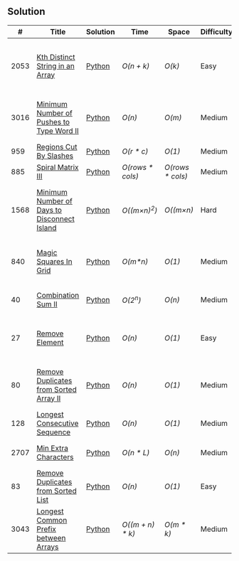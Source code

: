 ## Solution
|  #  | Title           |  Solution       |  Time           | Space           | Difficulty    | Tag          | Note| 
|-----|---------------- | --------------- | --------------- | --------------- | ------------- |--------------|-----|
2053 | [Kth Distinct String in an Array](https://leetcode.com/problems/kth-distinct-string-in-an-array/description/?envType=daily-question&envId=2024-08-05) | [Python](https://github.com/gs-py/Leetcode-Solution/blob/main/Easy/Kth%20Distinct%20String%20in%20an%20Array.py) | _O(n + k)_ | _O(k)_      | Easy        | variant of [Count Common Words With One Occurrence](https://leetcode.com/problems/count-common-words-with-one-occurrence/description/) ||
3016|[Minimum Number of Pushes to Type Word II](https://leetcode.com/problems/minimum-number-of-pushes-to-type-word-ii/?envType=daily-question&envId=2024-08-06)|[Python](https://github.com/gs-py/Leetcode-Solution/blob/26d365e029907c83c66a5b2429cc3cd6949dc3c3/Medium/Minimum%20Number%20of%20Pushes%20to%20Type%20Word%20II.py)|_O(n)_|_O(m)_|Medium| Variant of [Letter Combinations of a Phone Number](https://github.com/gs-py/Leetcode-Solution/blob/26d365e029907c83c66a5b2429cc3cd6949dc3c3/Medium/Minimum%20Number%20of%20Pushes%20to%20Type%20Word%20II.py)| |
959 | [Regions Cut By Slashes](https://leetcode.com/problems/regions-cut-by-slashes/description/?submissionId=1351177490)|[Python](https://github.com/gs-py/Leetcode-Solution/blob/main/Medium/Regions%20Cut%20By%20Slashes.py)| _O(r * c)_ | _O(1)_ | Medium| ||
885 | [Spiral Matrix III](https://leetcode.com/problems/spiral-matrix-iii/description/?envType=daily-question&envId=2024-08-08)|[Python](https://github.com/gs-py/Leetcode-Solution/blob/main/Medium/Spiral%20Matrix%20III.py) |_O(rows * cols)_|_O(rows * cols)_|Medium | Variant of [Spiral Matrix](https://leetcode.com/problems/spiral-matrix/description/)|
1568|[Minimum Number of Days to Disconnect Island](https://leetcode.com/problems/minimum-number-of-days-to-disconnect-island/description/)|[Python](https://github.com/gs-py/Leetcode-Solution/blob/main/Hard/Minimum%20Number%20of%20Days%20to%20Disconnect%20Island.py)|_O((m×n)<sup>2</sup>)_|_O((m×n)_| Hard |  Variant of [Disconnect Path in a Binary Matrix by at Most One Flip](https://leetcode.com/problems/disconnect-path-in-a-binary-matrix-by-at-most-one-flip/description/)|[leetcode solution ](https://leetcode.com/problems/minimum-number-of-days-to-disconnect-island/solutions/5622075/efficient-disconnection-leveraging-dfs-to-minimize-changes-in-binary-grids)|
840|[Magic Squares In Grid]()|[Python](https://github.com/gs-py/Leetcode-Solution/blob/main/Medium/Magic%20Squares%20In%20Grid.py)|_O(m*n)_| _O(1)_|Medium|Variant of [1895. Largest Magic Square](https://leetcode.com/problems/largest-magic-square/description/)|[leetcode solution ](https://leetcode.com/problems/magic-squares-in-grid/solutions/5622209/beats-96-o-m-n-python) 
40 | [Combination Sum II](https://leetcode.com/problems/combination-sum-ii/description/?envType=daily-question&envId=2024-08-13) | [Python](https://github.com/gs-py/Leetcode-Solution/blob/main/Medium/Combination%20Sum%20II.py) |_O(2<sup>n</sup>)_ |_O(n)_|Medium| Variant of [Combination Sum](https://leetcode.com/problems/combination-sum/)
27|[Remove Element](https://leetcode.com/problems/remove-element/description/?envType=study-plan-v2&envId=top-interview-150)|[Python](https://github.com/gs-py/Leetcode-Solution/blob/main/Easy/Remove%20Element.py)|_O(n)_|_O(1)_|Easy| Variant of [Remove Duplicates from Sorted Array](https://leetcode.com/problems/remove-duplicates-from-sorted-array/description/)
80 |[Remove Duplicates from Sorted Array II](https://leetcode.com/problems/remove-duplicates-from-sorted-array-ii/description/)|[Python](https://github.com/gs-py/Leetcode-Solution/blob/main/Medium/Remove%20Duplicates%20from%20Sorted%20Array%20II.py)|_O(n)_|_O(1)_|Medium | Variant of [Remove Duplicates from Sorted Array](https://leetcode.com/problems/remove-duplicates-from-sorted-array/)|[Leetcode Solution](https://leetcode.com/problems/remove-duplicates-from-sorted-array-ii/solutions/5643663/30ms-best-method-100-python-beginner-friendly/)
128| [Longest Consecutive Sequence](https://leetcode.com/problems/longest-consecutive-sequence/description/?envType=problem-list-v2&envId=union-find)|[Python](https://github.com/gs-py/Leetcode-Solution/blob/main/Medium/Longest%20Consecutive%20Sequence.py)|_O(n)_|_O(1)_|Medium | |Using UnionFind|
2707| [Min Extra Characters](https://leetcode.com/problems/min-extra-characters) | [Python](https://github.com/gs-py/Leetcode-Solution/blob/main/Medium/MinExtraChar.py) | _O(n * L)_       | _O(n)_         | Medium     | Dynamic Programming | Sliding Window Optimization |
83   | [Remove Duplicates from Sorted List](https://leetcode.com/problems/remove-duplicates-from-sorted-list/) | [Python](https://github.com/gs-py/Leetcode-Solution/blob/main/Easy/RemoveDuplicatesFromSortedList.py) | _O(n)_    | _O(1)_     | Easy       | Linked List        |      |
 3043  | [Longest Common Prefix between Arrays](https://leetcode.com/problems/find-the-length-of-the-longest-common-prefix/) | [Python](https://github.com/gs-py/Leetcode-Solution/tree/main/Medium/LongestCommonPrefixBetweenArrays.py) | _O((m + n) * k)_        | _O(m * k)_    | Medium        | Array       |      |
